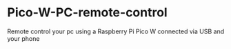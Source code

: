 # Pico-W-PC-remote-control
Remote control your pc using a Raspberry Pi Pico W connected via USB and your phone
